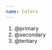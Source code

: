 ```yaml
---
name: Colors
---
```


<ol class="swatches">
	<li class="swatch -primary">@primary</li>
	<li class="swatch -secondary">@secondary</li>
	<li class="swatch -tertiary">@tertiary</li>
</ol>